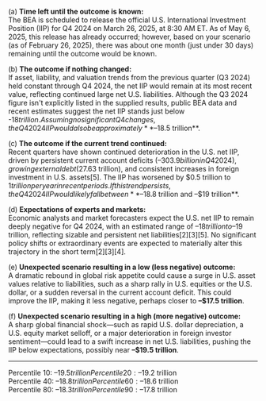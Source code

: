 (a) **Time left until the outcome is known:**  
The BEA is scheduled to release the official U.S. International Investment Position (IIP) for Q4 2024 on March 26, 2025, at 8:30 AM ET. As of May 6, 2025, this release has already occurred; however, based on your scenario (as of February 26, 2025), there was about one month (just under 30 days) remaining until the outcome would be known.

(b) **The outcome if nothing changed:**  
If asset, liability, and valuation trends from the previous quarter (Q3 2024) held constant through Q4 2024, the net IIP would remain at its most recent value, reflecting continued large net U.S. liabilities. Although the Q3 2024 figure isn't explicitly listed in the supplied results, public BEA data and recent estimates suggest the net IIP stands just below -$18 trillion. Assuming no significant Q4 changes, the Q4 2024 IIP would also be approximately **–$18.5 trillion**.

(c) **The outcome if the current trend continued:**  
Recent quarters have shown continued deterioration in the U.S. net IIP, driven by persistent current account deficits (–$303.9 billion in Q4 2024), growing external debt ($27.63 trillion), and consistent increases in foreign investment in U.S. assets[5]. The IIP has worsened by $0.5 trillion to $1 trillion per year in recent periods. If this trend persists, the Q4 2024 IIP would likely fall between **–$18.8 trillion and –$19 trillion**.

(d) **Expectations of experts and markets:**  
Economic analysts and market forecasters expect the U.S. net IIP to remain deeply negative for Q4 2024, with an estimated range of –$18 trillion to –$19 trillion, reflecting sizable and persistent net liabilities[2][3][5]. No significant policy shifts or extraordinary events are expected to materially alter this trajectory in the short term[2][3][4].

(e) **Unexpected scenario resulting in a low (less negative) outcome:**  
A dramatic rebound in global risk appetite could cause a surge in U.S. asset values relative to liabilities, such as a sharp rally in U.S. equities or the U.S. dollar, or a sudden reversal in the current account deficit. This could improve the IIP, making it less negative, perhaps closer to **–$17.5 trillion**.

(f) **Unexpected scenario resulting in a high (more negative) outcome:**  
A sharp global financial shock—such as rapid U.S. dollar depreciation, a U.S. equity market selloff, or a major deterioration in foreign investor sentiment—could lead to a swift increase in net U.S. liabilities, pushing the IIP below expectations, possibly near **–$19.5 trillion**.

---

Percentile 10: –$19.5 trillion  
Percentile 20: –$19.2 trillion  
Percentile 40: –$18.8 trillion  
Percentile 60: –$18.6 trillion  
Percentile 80: –$18.3 trillion  
Percentile 90: –$17.8 trillion